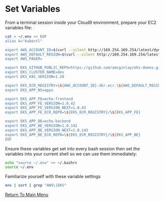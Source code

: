 # Set Variables

From a terminal session inside your Cloud9 environment, prepare your EC2 variables file:
```bash
cat > ~/.env << EOF
alias k="kubectl"                                                           # a common shortcut for the CLI

export AWS_ACCOUNT_ID=$(curl --silent http://169.254.169.254/latest/dynamic/instance-identity/document|grep accountId|awk -F\" '{print $4}')
export AWS_DEFAULT_REGION=$(curl --silent http://169.254.169.254/latest/meta-data/placement/region)
export AWS_PAGER=                                                           # intentionally blank

export EKS_GITHUB_PUBLIC_REPO=https://github.com/amcginlay/eks-demos.git    # if you fork this repo, change this!
export EKS_CLUSTER_NAME=dev
export EKS_K8S_VERSION=1.20

export EKS_ECR_REGISTRY=\${AWS_ACCOUNT_ID}.dkr.ecr.\${AWS_DEFAULT_REGION}.amazonaws.com
export EKS_APP_NS=apps

export EKS_APP_FE=echo-frontend
export EKS_APP_FE_VERSION=1.0.42
export EKS_APP_FE_VERSION_NEXT=1.0.43
export EKS_APP_FE_ECR_REPO=\${EKS_ECR_REGISTRY}/\${EKS_APP_FE}

export EKS_APP_BE=echo-backend
export EKS_APP_BE_VERSION=1.0.142
export EKS_APP_BE_VERSION_NEXT=1.0.143
export EKS_APP_BE_ECR_REPO=\${EKS_ECR_REGISTRY}/\${EKS_APP_BE}
EOF
```

Ensure these variables get set into every bash session then set the variables into your current shell so we can use them immediately:
```bash
echo "source ~/.env" >> ~/.bashrc
source ~/.env
```

Familiarize yourself with these variable settings
```bash
env | sort | grep "AWS\|EKS"
```

[Return To Main Menu](/README.md)
